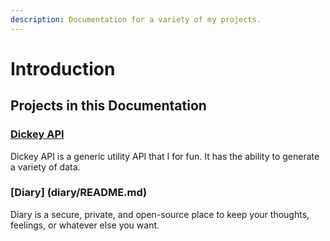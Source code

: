 ```yaml
---
description: Documentation for a variety of my projects.
---
```


# Introduction

## Projects in this Documentation

### [Dickey API](dickey-api/README.md)

Dickey API is a generic utility API that I for fun. It has the ability to generate a variety of
data.

### [Diary] (diary/README.md)

Diary is a secure, private, and open-source place to keep your thoughts, feelings, or whatever else
you want.
